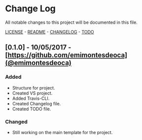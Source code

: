 # Change Log

All notable changes to this project will be documented in this file.

[LICENSE](LICENSE) - [README](README.md) - [CHANGELOG](CHANGELOG.md) - [TODO](TODO.md)

## [0.1.0] - 10/05/2017 - [https://github.com/emimontesdeoca](@emimontesdeoca)
### Added
- Structure for project.
- Created VS project.
- Added Travis-CLI.
- Created Changelog file.
- Created TODO file.

### Changed
- Still working on the main template for the project.
